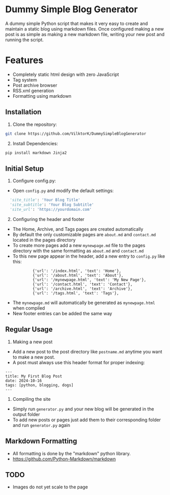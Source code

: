 # Dummy Simple Blog Generator

A dummy simple Python script that makes it very easy to create and maintain a static blog using markdown files. 
Once configured making a new post is as simple as making a new markdown file, writing your new post and running the script.

# Features
- Completely static html design with zero JavaScript
- Tag system
- Post archive browser
- RSS.xml generation
- Formatting using markdown

## Installation

1. Clone the repository:
```bash
git clone https://github.com/VilktorK/DummySimpleBlogGenerator
```

2. Install Dependencies:
```bash
pip install markdown Jinja2
```

## Initial Setup

1. Configure config.py:
- Open `config.py` and modify the default settings:
```python
  'site_title': 'Your Blog Title'
  'site_subtitle': 'Your Blog Subtitle'
  'site_url': 'https://yourdomain.com'
```

2. Configuring the header and footer
- The Home, Archive, and Tags pages are created automatically
- By default the only customizable pages are `about.md` and `contact.md` located in the pages directory
- To create more pages add a new `mynewpage.md` file to the pages directory with the same formatting as `about.md` and `contact.md `
- To this new page appear in the header, add a new entry to `config.py` like this:
```
            {'url': '/index.html', 'text': 'Home'},
            {'url': '/about.html', 'text': 'About'},
            {'url': '/mynewpage.html', 'text': 'My New Page'},
            {'url': '/contact.html', 'text': 'Contact'},
            {'url': '/archive.html', 'text': 'Archive'},
            {'url': '/tags.html', 'text': 'Tags'},
```
- The `mynewpage.md` will automatically be generated as `mynewpage.html` when compiled
- New footer entries can be added the same way

## Regular Usage  

1. Making a new post
- Add a new post to the post directory like `postname.md` anytime you want to make a new post.
- A post must always use this header format for proper indexing:
```
---
title: My First Blog Post
date: 2024-10-16
tags: [python, blogging, dogs]
---
```

1. Compiling the site
- Simply run `generator.py` and your new blog will be generated in the output folder
- To add new posts or pages just add them to their corresponding folder and run `generator.py` again 


## Markdown Formatting
 - All formatting is done by the "markdown" python library.
 - https://github.com/Python-Markdown/markdown
 

## TODO
 - Images do not yet scale to the page
